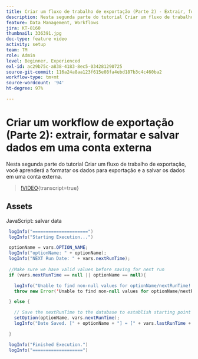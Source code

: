 ```yaml
---
title: Criar um fluxo de trabalho de exportação (Parte 2) - Extrair, formatar e salvar dados em uma conta externa
description: Nesta segunda parte do tutorial Criar um fluxo de trabalho de exportação, você aprenderá a formatar os dados para exportação e a salvar os dados em uma conta externa.
feature: Data Management, Workflows
jira: KT-8160
thumbnail: 336391.jpg
doc-type: feature video
activity: setup
team: TM
role: Admin
level: Beginner, Experienced
exl-id: ac29b75c-a838-4183-8ec5-034281290725
source-git-commit: 116a24a8aa123f615e08fa4ebd187b3c4c460ba2
workflow-type: tm+mt
source-wordcount: '94'
ht-degree: 97%

---
```


# Criar um workflow de exportação (Parte 2): extrair, formatar e salvar dados em uma conta externa

Nesta segunda parte do tutorial Criar um fluxo de trabalho de exportação, você aprenderá a formatar os dados para exportação e a salvar os dados em uma conta externa.

>[!VIDEO](https://video.tv.adobe.com/v/336391?quality=12&learn=on){transcript=true}

## Assets

JavaScript: salvar data

```java
 logInfo("=====================")
 logInfo("Starting Execution...")

 optionName = vars.OPTION_NAME;
 logInfo("optionName: " + optionName);
 logInfo("NEXT Run Date: " + vars.nextRunTime);
 
 //Make sure we have valid values before saving for next run
 if (vars.nextRunTime == null || optionName == null){

   logInfo("Unable to find non-null values for optionName/nextRunTime! Throwing Error.")
   throw new Error('Unable to find non-null values for optionName/nextRunTime!  Ending Execution.');

 } else {

   // Save the nextRunTime to the database to establish starting point for next run.
   setOption(optionName, vars.nextRunTime);
   logInfo("Date Saved. [" + optionName + "] = [" + vars.lastRunTime + "]")

 }

 logInfo("Finished Execution.") 
 logInfo("===================")
```
